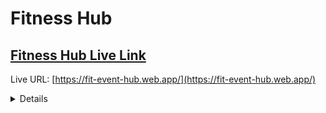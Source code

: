 # Fitness Hub

## [ Fitness Hub Live Link](https://fit-event-hub.web.app/)

Live URL: [https://fit-event-hub.web.app/](https://fit-event-hub.web.app/)

<details>
# Five features and functionalities of Fitness Hub.
```
1. You can buy course in this site

2. You can gain Skill.

3. You also sell course
```
</details>